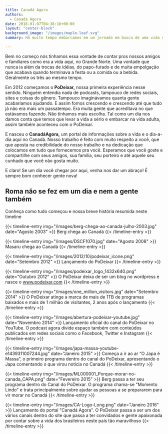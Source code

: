 ```yaml
---
title: Canadá Agora
authors:
  - Canadá Agora
date: 2016-01-07T04:38:16+00:00
layout: "center-block"
background_image: "/images/maple-leaf.svg"
summary: Há muito tempo embarcamos em um jornada em busca de uma vida melhor. Hoje a gente quer contar pra você como é a vida por aqui.

---
```

Bem no começo nós tínhamos essa vontade de contar pros nossos amigos e familiares como era a vida aqui, no Grande Norte. Uma vontade que nunca ia além da trocas de idéias, do papo-furado e de muita empolgação que acabava quando terminava a festa ou a comida ou a bebida. Geralmente os três ao mesmo tempo.

Em 2012 começamos o **PoDeixar,** nossa primeira experiência nesse sentido. Ninguém entendia nada de podcasts, tampouco de redes sociais, sites e coisas do gênero. Tampouco imaginávamos quanta gente acabaríamos ajudando. E assim fomos crescendo e crescendo até que tudo já não era mais um passatempo. Era muita gente que acreditava no que estávamos fazendo. Não tínhamos mais escolha. Tal como um dia nos damos conta que temos que levar a vida a sério e embarcar na vida adulta, assim também aconteceu com o PoDeixar.

E nasceu o **CanadáAgora,** um portal de informações sobre a vida e o dia-a-dia aqui no Canadá. Nosso trabalho é feito com muito respeito a você, que que aposta na credibilidade do nosso trabalho e na dedicação que colocamos em tudo que fornecemos pra você. Esperamos que você goste e compartilhe com seus amigos, sua família, seu porteiro e até aquele seu cunhado que você não gosta muito.

E claro! Se um dia você chegar por aqui, venha nos dar um abraço! É sempre bom conhecer gente nova!

## Roma não se fez em um dia e nem a gente também
Conheça como tudo começou e nossa breve história resumida neste timeline

{{< timeline-entry img="/images/berg-chega-ao-canada-julho-2003.jpg" date="Agosto 2003" >}}
Berg chega ao Canadá
{{< /timeline-entry >}}

{{< timeline-entry img="/images/DSCF1070.jpg" date="Agosto 2008" >}}
Masaru chega ao Canadá
{{< /timeline-entry >}}

{{< timeline-entry img="/images/2012/10/podeixar_icone.png" date="Setembro 2012" >}}
Lançamento do PoDeixar
{{< /timeline-entry >}}

{{< timeline-entry img="/images/podeixar_logo_1432x640.png" date="Outubro 2012" >}}
O PoDeixar deixa de ser um blog no wordpress e nasce o www.podeixar.com
{{< /timeline-entry >}}

{{< timeline-entry img="/images/one_million_visitors.jpg" date="Setembro 2014" >}}
O PoDeixar atinge a marca de mais de 1TB de programas baixados e mais de 1 milhão de visitantes, 2 anos após o lançamento
{{< /timeline-entry >}}

{{< timeline-entry img="/images/abertura-podeixar-youtube.jpg" date="Novembro 2014" >}}
Lançamento oficial do canal do PoDeixar no YouTube. O podcast agora divide espaço também com conteúdos publicados em redes sociais como o Facebook, Twitter e Instagram
{{< /timeline-entry >}}

{{< timeline-entry img="/images/japa-massa-youtube-e1439311007244.jpg" date="Janeiro 2015" >}}
Começa a ir ao ar “O Japa é Massa”, o primeiro programa dentro do canal do PoDeixar, apresentando o Japa comentando o que virou notícia no Canadá
{{< /timeline-entry >}}

{{< timeline-entry img="/images/ML000001_Porque-morar-no-canada_CAPA.png" date="Fevereiro 2015" >}}
Berg passa a ter seu programa dentro do Canal do PoDeixar. O programa chama-se "Momento Lindo" e trata principalmente sobre ajudar as pessoas a se prepararem para vir morar no Canadá
{{< /timeline-entry >}}

{{< timeline-entry img="/images/CA-Logo-Long.png" date="Janeiro 2016" >}}
Lançamento do portal "Canadá Agora". O PoDeixar passa a ser um dos vários canais dentro do site que passa a ter convidados e gente apaixonada por contar sobre a vida dos brasileiros neste país tão maravilhoso
{{< /timeline-entry >}}
